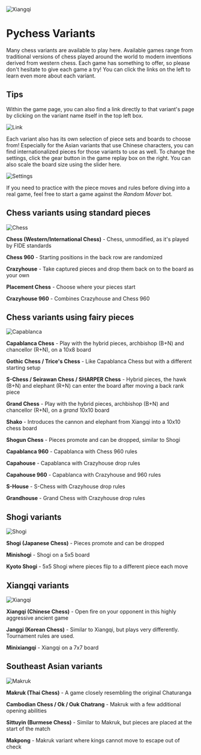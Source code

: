 ![Xiangqi](https://github.com/gbtami/pychess-variants/blob/master/static/favicon/apple-icon-152x152.png?raw=true)

# Pychess Variants

Many chess variants are available to play here.  Available games range from traditional versions of chess played around the world to modern inventions derived from western chess. Each game has something to offer, so please don't hesitate to give each game a try! You can click the links on the left to learn even more about each variant.

## Tips

Within the game page, you can also find a link directly to that variant's page by clicking on the variant name itself in the top left box.

![Link](https://github.com/gbtami/pychess-variants/blob/master/static/images/CVariantsGuide/Link.png?raw=true)

Each variant also has its own selection of piece sets and boards to choose from! Especially for the Asian variants that use Chinese characters, you can find internationalized pieces for those variants to use as well. To change the settings, click the gear button in the game replay box on the right. You can also scale the board size using the slider here.

![Settings](https://github.com/gbtami/pychess-variants/blob/master/static/images/CVariantsGuide/Settings.png?raw=true)

If you need to practice with the piece moves and rules before diving into a real game, feel free to start a game against the *Random Mover* bot. 

## Chess variants using standard pieces

![Chess](https://github.com/gbtami/pychess-variants/blob/master/static/images/CVariantsGuide/Chess.png?raw=true)

**Chess (Western/International Chess)** - Chess, unmodified, as it's played by FIDE standards

**Chess 960** - Starting positions in the back row are randomized

**Crazyhouse** - Take captured pieces and drop them back on to the board as your own

**Placement Chess** - Choose where your pieces start

**Crazyhouse 960** - Combines Crazyhouse and Chess 960

## Chess variants using fairy pieces

![Capablanca](https://github.com/gbtami/pychess-variants/blob/master/static/images/CVariantsGuide/Capablanca.png?raw=true)

**Capablanca Chess** - Play with the hybrid pieces, archbishop (B+N) and chancellor (R+N), on a 10x8 board

**Gothic Chess / Trice's Chess** - Like Capablanca Chess but with a different starting setup

**S-Chess / Seirawan Chess / SHARPER Chess** - Hybrid pieces, the hawk (B+N) and elephant (R+N) can enter the board after moving a back rank piece

**Grand Chess** - Play with the hybrid pieces, archbishop (B+N) and chancellor (R+N), on a *grand* 10x10 board

**Shako** - Introduces the cannon and elephant from Xiangqi into a 10x10 chess board

**Shogun Chess** - Pieces promote and can be dropped, similar to Shogi

**Capablanca 960** - Capablanca with Chess 960 rules

**Capahouse** - Capablanca with Crazyhouse drop rules

**Capahouse 960** - Capablanca with Crazyhouse and 960 rules

**S-House** - S-Chess with Crazyhouse drop rules

**Grandhouse** - Grand Chess with Crazyhouse drop rules

## Shogi variants

![Shogi](https://github.com/gbtami/pychess-variants/blob/master/static/images/ShogiGuide/Shogi.png?raw=true)

**Shogi (Japanese Chess)** - Pieces promote and can be dropped

**Minishogi** - Shogi on a 5x5 board

**Kyoto Shogi** - 5x5 Shogi where pieces flip to a different piece each move

## Xiangqi variants

![Xiangqi](https://github.com/gbtami/pychess-variants/blob/master/static/images/XiangqiGuide/Xiangqi.png?raw=true)

**Xiangqi (Chinese Chess)** - Open fire on your opponent in this highly aggressive ancient game

**Janggi (Korean Chess)** - Similar to Xiangqi, but plays very differently. Tournament rules are used.

**Minixiangqi** - Xiangqi on a 7x7 board

## Southeast Asian variants

![Makruk](https://github.com/gbtami/pychess-variants/blob/master/static/images/MakrukGuide/MakrukSmall.png?raw=true)

**Makruk (Thai Chess)** - A game closely resembling the original Chaturanga

**Cambodian Chess / Ok / Ouk Chatrang** - Makruk with a few additional opening abilities

**Sittuyin (Burmese Chess)** - Similar to Makruk, but pieces are placed at the start of the match

**Makpong** - Makruk variant where kings cannot move to escape out of check
